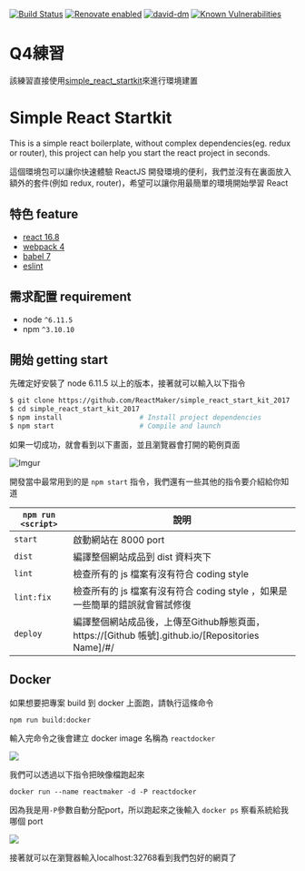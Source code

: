 [![Build Status](https://travis-ci.org/ReactMaker/simple_react_startkit.svg?branch=master)](https://travis-ci.org/ReactMaker/simple_react_startkit)
[![Renovate enabled](https://img.shields.io/badge/renovate-enabled-brightgreen.svg)](https://renovatebot.com/)
[![david-dm](https://david-dm.org/reactmaker/simple_react_startkit.svg)](https://david-dm.org/)
[![Known Vulnerabilities](https://snyk.io/test/github/ReactMaker/simple_react_startkit/badge.svg?targetFile=package.json)](https://snyk.io/test/github/ReactMaker/simple_react_startkit?targetFile=package.json)

# Q4練習
該練習直接使用[simple_react_startkit](https://github.com/ReactMaker/simple_react_startkit)來進行環境建置

# Simple React Startkit

This is a simple react boilerplate, without complex dependencies(eg. redux or router), this project can help you start the react project in seconds.

這個環境包可以讓你快速體驗 ReactJS 開發環境的便利，我們並沒有在裏面放入額外的套件(例如 redux, router)，希望可以讓你用最簡單的環境開始學習 React

## 特色 feature

* [react 16.8](https://github.com/facebook/react)
* [webpack 4](https://github.com/webpack/webpack)
* [babel 7](https://github.com/babel/babel)
* [eslint](http://eslint.org)

## 需求配置 requirement
* node `^6.11.5`
* npm `^3.10.10`

## 開始 getting start

先確定好安裝了 node 6.11.5 以上的版本，接著就可以輸入以下指令

```bash
$ git clone https://github.com/ReactMaker/simple_react_start_kit_2017
$ cd simple_react_start_kit_2017
$ npm install                   # Install project dependencies
$ npm start                     # Compile and launch
```

如果一切成功，就會看到以下畫面，並且瀏覽器會打開的範例頁面

![Imgur](https://i.imgur.com/MLcE6SO.png)

開發當中最常用到的是 `npm start` 指令，我們還有一些其他的指令要介紹給你知道

| `npm run <script>` | 說明                                                                         |
|--------------------|------------------------------------------------------------------------------|
| `start`            | 啟動網站在 8000 port                                                         |
| `dist`             | 編譯整個網站成品到 dist 資料夾下                                             |
| `lint`             | 檢查所有的 js 檔案有沒有符合 coding style                                    |
| `lint:fix`         | 檢查所有的 js 檔案有沒有符合 coding style ，如果是一些簡單的錯誤就會嘗試修復 |
| `deploy`           | 編譯整個網站成品後，上傳至Github靜態頁面，https://[Github 帳號].github.io/[Repositories Name]/#/ |


## Docker


如果想要把專案 build 到 docker 上面跑，請執行這條命令
```
npm run build:docker
```
輸入完命令之後會建立 docker image 名稱為 `reactdocker`

![](https://i.imgur.com/LISz99c.png)

我們可以透過以下指令把映像檔跑起來

```
docker run --name reactmaker -d -P reactdocker
```

因為我是用`-P`參數自動分配port，所以跑起來之後輸入 `docker ps` 察看系統給我哪個 port

![](https://i.imgur.com/Fww1ncw.png)

接著就可以在瀏覽器輸入localhost:32768看到我們包好的網頁了
